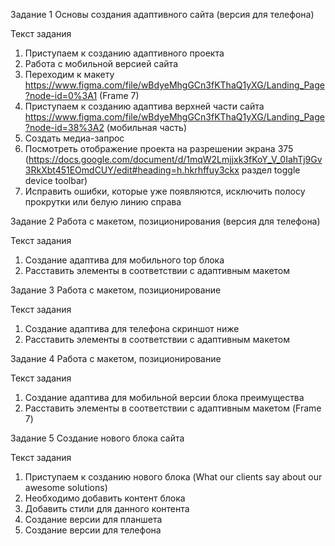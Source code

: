 Задание 1
Основы создания адаптивного сайта (версия для телефона)

Текст задания
1.	Приступаем к созданию адаптивного проекта 
2.	Работа с мобильной версией сайта
3.	Переходим к макету https://www.figma.com/file/wBdyeMhgGCn3fKThaQ1yXG/Landing_Page?node-id=0%3A1 (Frame 7)
4.	Приступаем к созданию адаптива верхней части сайта https://www.figma.com/file/wBdyeMhgGCn3fKThaQ1yXG/Landing_Page?node-id=38%3A2 (мобильная часть)
5.	Создать медиа-запрос
6.	Посмотреть отображение проекта на разрешении экрана 375 (https://docs.google.com/document/d/1mqW2Lmjjxk3fKoY_V_0IahTj9Gv3RkXbt451EOmdCUY/edit#heading=h.hkrhffuy3ckx раздел toggle device toolbar)
7.	Исправить ошибки, которые уже появляются, исключить полосу прокрутки или белую линию справа

Задание 2
Работа с макетом, позиционирования (версия для телефона)

Текст задания 
1.	Создание адаптива для мобильного top блока 
2.	Расставить элементы в соответствии с адаптивным макетом 

Задание 3
Работа с макетом, позиционирование

Текст задания 
1.	Создание адаптива для телефона скриншот ниже
2.	Расставить элементы в соответствии с адаптивным макетом 

Задание 4
Работа с макетом, позиционирование

Текст задания 
1.	Создание адаптива для мобильной версии блока преимущества
2.	Расставить элементы в соответствии с адаптивным макетом (Frame 7)

Задание 5
Создание нового блока сайта

Текст задания
1.	Приступаем к созданию нового блока (What our clients say about our awesome solutions)
2.	Необходимо добавить контент блока
3.	Добавить стили для данного контента
4.	Создание версии для планшета
5.	Создание версии для телефона
